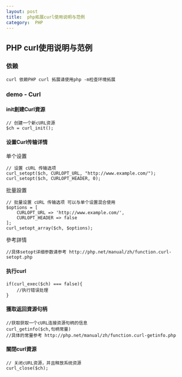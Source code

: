 ```yaml
---
layout: post
title:  php拓展curl使用说明与范例
category:  PHP
---
```


## PHP curl使用说明与范例

### 依赖  

	curl 依赖PHP curl 拓展请使用php -m检查环境拓展 

### demo - Curl

#### init創建Curl資源
	// 创建一个新cURL资源
	$ch = curl_init();

#### 设置Curl传输详情
单个设置

	// 设置 cURL 传输选项 
	curl_setopt($ch, CURLOPT_URL, "http://www.example.com/");
	curl_setopt($ch, CURLOPT_HEADER, 0);

批量設置

	// 批量设置 cURL 传输选项 可以与单个设置混合使用
	$options = [
		CURLOPT_URL => 'http://www.example.com/',
		CURLOPT_HEADER => false
	];
	curl_setopt_array($ch, $options);

參考詳情

	//具体setopt详细参数请参考 http://php.net/manual/zh/function.curl-setopt.php


#### 执行curl

	if(curl_exec($ch) === false){
		//执行错误处理
	}
    
#### 獲取返回資源句柄

	//获取获取一个cURL连接资源句柄的信息 
	curl_getinfo($ch,句柄常量)
	//具体的常量参考 http://php.net/manual/zh/function.curl-getinfo.php


#### 關閉curl資源

	// 关闭cURL资源，并且释放系统资源
	curl_close($ch);